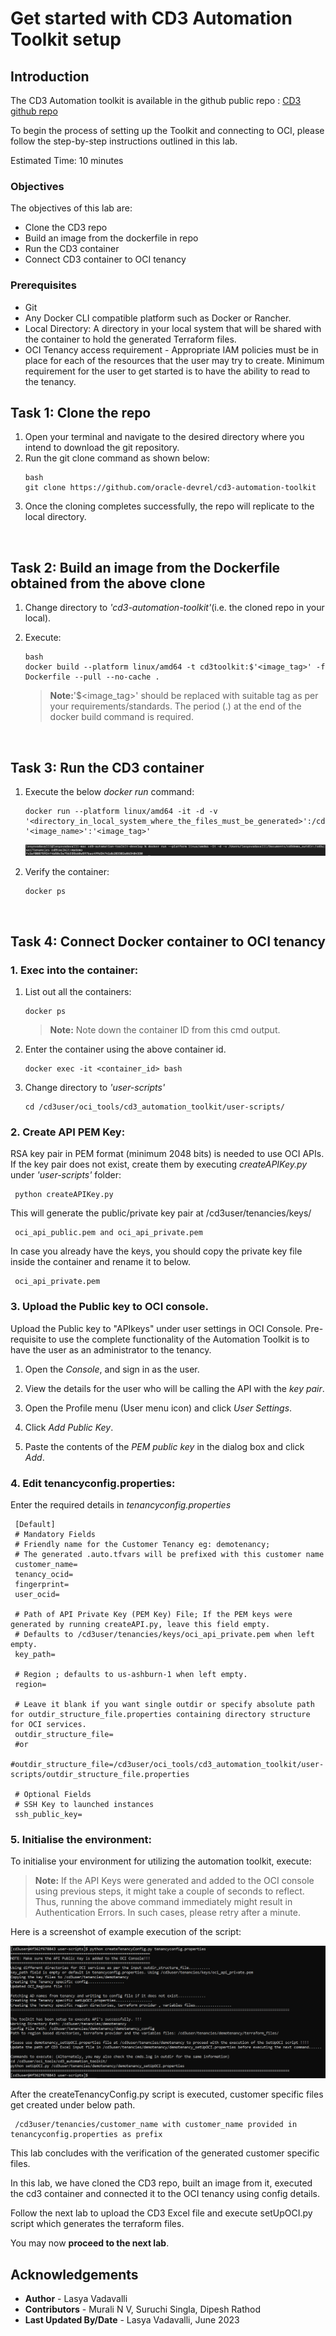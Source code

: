# Get started with CD3 Automation Toolkit setup

## **Introduction**

The CD3 Automation toolkit is available in the github public repo : [CD3 github repo](https://github.com/oracle-devrel/cd3-automation-toolkit)  


To begin the process of setting up the Toolkit and connecting to OCI, please follow the step-by-step instructions outlined in this lab.

Estimated Time: 10 minutes

### Objectives

The objectives of this lab are:

- Clone the CD3 repo
- Build an image from the dockerfile in repo
- Run the CD3 container
- Connect CD3 container to OCI tenancy

### Prerequisites

- Git 
- Any Docker CLI compatible platform such as Docker or Rancher.
- Local Directory: A directory in your local system that will be shared with the container to hold the generated Terraform files.
- OCI Tenancy access requirement - Appropriate IAM policies must be in place for each of the resources that the user may try to create. Minimum requirement for the user to get started is to have the ability to read to the tenancy.
 
## Task 1: Clone the repo

1. Open your terminal and navigate to the desired directory where you intend to download the git repository.
2. Run the git clone command as shown below:
    ```
    bash
    git clone https://github.com/oracle-devrel/cd3-automation-toolkit
    ```
3. Once the cloning completes successfully, the repo will replicate to the local directory.

<br>

## Task 2: Build an image from the Dockerfile obtained from the above clone

1. Change directory to *'cd3-automation-toolkit'*(i.e. the cloned repo in your local).

2. Execute:
    ```
    bash 
    docker build --platform linux/amd64 -t cd3toolkit:$'<image_tag>' -f Dockerfile --pull --no-cache . 
    ```
    
    >**Note:**'$<image_tag>' should be replaced with suitable tag as per your requirements/standards. The period (.) at the end of the docker build command is required.

<br>

## Task 3: Run the CD3 container

1. Execute the below *docker run* command:

    ```
    docker run --platform linux/amd64 -it -d -v '<directory_in_local_system_where_the_files_must_be_generated>':/cd3user/tenancies '<image_name>':'<image_tag>'
    ```
    ![docker_run](./images/docker_run.png "docker run command example")

2. Verify the container:
    ```
    docker ps
    ```
<br>

## Task 4: Connect Docker container to OCI tenancy

### 1. **Exec into the container:**
 
1. List out all the containers:

    ```
    docker ps
    ```
    >**Note:** Note down the container ID from this cmd output.

2. Enter the container using the above container id.

    ```
    docker exec -it <container_id> bash
    ```
3. Change directory to *'user-scripts'*

    ```
    cd /cd3user/oci_tools/cd3_automation_toolkit/user-scripts/
    ```
### 2. **Create API PEM Key:**

RSA key pair in PEM format (minimum 2048 bits) is needed to use OCI APIs. If the key pair does not exist, create them by executing *createAPIKey.py* under *'user-scripts'* folder:

   ``` 
    python createAPIKey.py 
   ```

This will generate the public/private key pair at /cd3user/tenancies/keys/
   
   ```
    oci_api_public.pem and oci_api_private.pem
   ```

   In case you already have the keys, you should copy the private key file inside the container and rename it to below.
   
   ```
    oci_api_private.pem
   ```

### 3. **Upload the Public key to OCI console.**

Upload the Public key to "APIkeys" under user settings in OCI Console. Pre-requisite to use the complete functionality of the Automation Toolkit is to have the user as an administrator to the tenancy.

   1. Open the *Console*, and sign in as the user.
   2. View the details for the user who will be calling the API with the *key pair*.

   3. Open the Profile menu (User menu icon) and click *User Settings*.

   4. Click *Add Public Key*.
   5. Paste the contents of the *PEM public key* in the dialog box and click *Add*.

### 4. **Edit tenancyconfig.properties:**

Enter the required details in *tenancyconfig.properties*

   ```
    [Default]
    # Mandatory Fields
    # Friendly name for the Customer Tenancy eg: demotenancy;
    # The generated .auto.tfvars will be prefixed with this customer name
    customer_name=
    tenancy_ocid=
    fingerprint=
    user_ocid=

    # Path of API Private Key (PEM Key) File; If the PEM keys were generated by running createAPI.py, leave this field empty.
    # Defaults to /cd3user/tenancies/keys/oci_api_private.pem when left empty.
    key_path=

    # Region ; defaults to us-ashburn-1 when left empty.
    region=

    # Leave it blank if you want single outdir or specify absolute path for outdir_structure_file.properties containing directory structure for OCI services.
    outdir_structure_file=
    #or
    #outdir_structure_file=/cd3user/oci_tools/cd3_automation_toolkit/user-scripts/outdir_structure_file.properties

    # Optional Fields
    # SSH Key to launched instances
    ssh_public_key=
   ```
       
### 5. **Initialise the environment:**

To initialise your environment for utilizing the automation toolkit, execute:
     
   >**Note:**
    If the API Keys were generated and added to the OCI console using previous steps, it might take a couple of seconds to reflect.
Thus, running the above command immediately might result in Authentication Errors. In such cases, please retry after a minute.
 
Here is a screenshot of example execution of the script:
    
   ![tenancyconfig](./images/tenancyconfig.png "tenancy config execution example")
 
   After the createTenancyConfig.py script is executed, customer specific files get created under below path.
   
   ```
    /cd3user/tenancies/customer_name with customer_name provided in tenancyconfig.properties as prefix
   ```

This lab concludes with the verification of the generated customer specific files.

In this lab, we have cloned the CD3 repo, built an image from it, executed the cd3 container and connected it to the OCI tenancy using config details.

Follow the next lab to upload the CD3 Excel file and execute setUpOCI.py script which generates the terraform files. 

You may now __proceed to the next lab__.

## Acknowledgements

- __Author__ - Lasya Vadavalli
- __Contributors__ - Murali N V, Suruchi Singla, Dipesh Rathod
- __Last Updated By/Date__ - Lasya Vadavalli, June 2023
